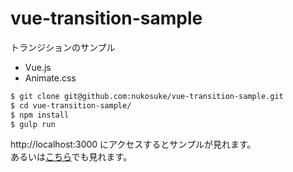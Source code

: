 # vue-transition-sample
トランジションのサンプル

- Vue.js
- Animate.css

```sh
$ git clone git@github.com:nukosuke/vue-transition-sample.git
$ cd vue-transition-sample/
$ npm install
$ gulp run
```

http://localhost:3000 にアクセスするとサンプルが見れます。  
あるいは[こちら](http://nukosuke.github.io/vue-transition-sample)でも見れます。
